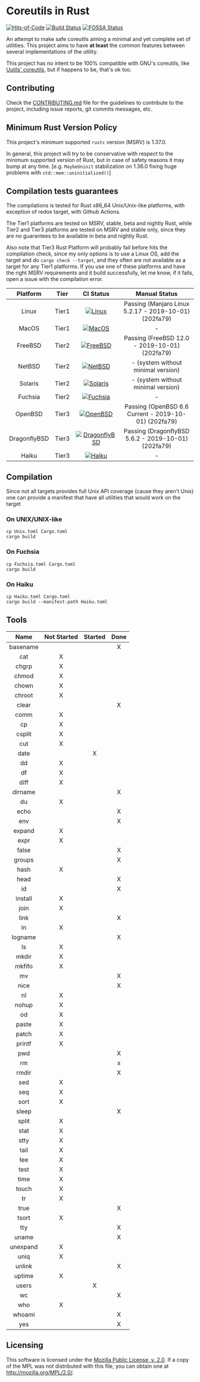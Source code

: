 # Coreutils in Rust

[![Hits-of-Code](https://hitsofcode.com/github/GrayJack/coreutils)](https://hitsofcode.com/view/github/GrayJack/coreutils)
[![Build Status](https://api.travis-ci.com/GrayJack/coreutils.svg?branch=master)](https://travis-ci.com/GrayJack/coreutils)
[![FOSSA Status](https://app.fossa.io/api/projects/git%2Bgithub.com%2FGrayJack%2Fcoreutils.svg?type=shield)](https://app.fossa.io/projects/git%2Bgithub.com%2FGrayJack%2Fcoreutils?ref=badge_shield)


An attempt to make safe coreutils aiming a minimal and yet complete set of utilities. This project aims to have **at least** the common features between several implementations of the utility.

This project has no intent to be 100% compatible with GNU's coreutils, like [Uutils' coreutils](https://github.com/uutils/coreutils), but if happens to be, that's ok too.

## Contributing
Check the [CONTRIBUTING.md](./CONTRIBUTING.md) file for the guidelines to contribute to the project, including issue reports, git commits messages, etc.

## Minimum Rust Version Policy
This project's minimum supported `rustc` version (MSRV) is 1.37.0.

In general, this project will try to be conservative with respect to the minimum supported version of Rust, but in case of safety reasons it may bump at any time. [e.g. `MaybeUninit` stabilization on 1.36.0 fixing huge problems with `std::mem::uninitialized()`]

## Compilation tests guarantees
The compilations is tested for Rust x86_64 Unix/Unix-like platforms, with exception of redox target, with Github Actions.

The Tier1 platforms are tested on MSRV, stable, beta and nightly Rust, while Tier2 and Tier3 platforms are tested on MSRV and stable only, since they are no guarantees to be available in beta and nightly Rust.

Also note that Tier3 Rust Platform will probably fail before hits the compilation check, since my only options is to use a Linux OS, add the target and do `cargo check --target`, and they often are not available as a target for any Tier1 platforms. If you use one of these platforms and have the right MSRV requirements and it build successfully, let me know, if it fails, open a issue with the compilation error.

|   Platform    |  Tier  | CI Status | Manual Status |
|:-------------:|:------:|:---------:|:-------------:|
|  Linux        | Tier1  | [![Linux](https://github.com/GrayJack/coreutils/workflows/Linux/badge.svg)](https://github.com/GrayJack/coreutils/actions)               | Passing (Manjaro Linux 5.2.17 - 2019-10-01) (202fa79) |
|  MacOS        | Tier1  | [![MacOS](https://github.com/GrayJack/coreutils/workflows/MacOS/badge.svg)](https://github.com/GrayJack/coreutils/actions)               | - |
|  FreeBSD      | Tier2  | [![FreeBSD](https://github.com/GrayJack/coreutils/workflows/FreeBSD/badge.svg)](https://github.com/GrayJack/coreutils/actions)           | Passing (FreeBSD 12.0 - 2019-10-01) (202fa79) |
|  NetBSD       | Tier2  | [![NetBSD](https://github.com/GrayJack/coreutils/workflows/NetBSD/badge.svg)](https://github.com/GrayJack/coreutils/actions)             | - (system without minimal version) |
|  Solaris      | Tier2  | [![Solaris](https://github.com/GrayJack/coreutils/workflows/Solaris/badge.svg)](https://github.com/GrayJack/coreutils/actions)           | - (system without minimal version) |
|  Fuchsia      | Tier2  | [![Fuchsia](https://github.com/GrayJack/coreutils/workflows/Fuchsia/badge.svg)](https://github.com/GrayJack/coreutils/actions)           | - |
|  OpenBSD      | Tier3  | [![OpenBSD](https://github.com/GrayJack/coreutils/workflows/OpenBSD/badge.svg)](https://github.com/GrayJack/coreutils/actions)           | Passing (OpenBSD 6.6 Current - 2019-10-01) (202fa79) |
|  DragonflyBSD | Tier3  | [![DragonflyBSD](https://github.com/GrayJack/coreutils/workflows/DragonflyBSD/badge.svg)](https://github.com/GrayJack/coreutils/actions) | Passing (DragonflyBSD 5.6.2 - 2019-10-01) (202fa79) |
|  Haiku        | Tier3  | [![Haiku](https://github.com/GrayJack/coreutils/workflows/Haiku/badge.svg)](https://github.com/GrayJack/coreutils/actions)               | - |

## Compilation
Since not all targets provides full Unix API coverage (cause they aren't Unix) one can provide a manifest that have all utilities that would work on the target

### On UNIX/UNIX-like
```
cp Unix.toml Cargo.toml
cargo build
```

### On Fuchsia
```
cp Fuchsia.toml Cargo.toml
cargo build
```

### On Haiku
```
cp Haiku.toml Cargo.toml
cargo build --manifest-path Haiku.toml
```

## Tools
|   Name   | Not Started | Started | Done |
|:--------:|:-----------:|:-------:|:----:|
| basename |             |         |   X  |
|    cat   |      X      |         |      |
|   chgrp  |      X      |         |      |
|   chmod  |      X      |         |      |
|   chown  |      X      |         |      |
|  chroot  |      X      |         |      |
|   clear  |             |         |   X  |
|   comm   |      X      |         |      |
|    cp    |      X      |         |      |
|  csplit  |      X      |         |      |
|    cut   |      X      |         |      |
|   date   |             |    X    |      |
|    dd    |      X      |         |      |
|    df    |      X      |         |      |
|   diff   |      X      |         |      |
|  dirname |             |         |   X  |
|    du    |      X      |         |      |
|   echo   |             |         |   X  |
|    env   |             |         |   X  |
|  expand  |      X      |         |      |
|   expr   |      X      |         |      |
|   false  |             |         |   X  |
|  groups  |             |         |   X  |
|   hash   |      X      |         |      |
|   head   |             |         |   X  |
|    id    |             |         |   X  |
|  install |      X      |         |      |
|   join   |      X      |         |      |
|   link   |             |         |   X  |
|    ln    |      X      |         |      |
|  logname |             |         |   X  |
|    ls    |      X      |         |      |
|   mkdir  |      X      |         |      |
|  mkfifo  |      X      |         |      |
|    mv    |             |         |   X  |
|   nice   |             |         |   X  |
|    nl    |      X      |         |      |
|   nohup  |      X      |         |      |
|    od    |      X      |         |      |
|   paste  |      X      |         |      |
|   patch  |      X      |         |      |
|  printf  |      X      |         |      |
|    pwd   |             |         |   X  |
|    rm    |             |         |   x  |
|   rmdir  |             |         |   X  |
|    sed   |      X      |         |      |
|    seq   |      X      |         |      |
|   sort   |      X      |         |      |
|   sleep  |             |         |   X  |
|   split  |      X      |         |      |
|   stat   |      X      |         |      |
|   stty   |      X      |         |      |
|   tail   |      X      |         |      |
|    tee   |      X      |         |      |
|   test   |      X      |         |      |
|   time   |      X      |         |      |
|   touch  |      X      |         |      |
|    tr    |      X      |         |      |
|   true   |             |         |   X  |
|   tsort  |      X      |         |      |
|    tty   |             |         |   X  |
|   uname  |             |         |   X  |
| unexpand |      X      |         |      |
|   uniq   |      X      |         |      |
|  unlink  |             |         |   X  |
|  uptime  |      X      |         |      |
|   users  |             |    X    |      |
|    wc    |             |         |   X  |
|    who   |      X      |         |      |
|  whoami  |             |         |   X  |
|    yes   |             |         |   X  |


## Licensing
This software is licensed under the [Mozilla Public License, v. 2.0](./LICENSE). If a copy of the MPL was not distributed with this file, you can obtain one at http://mozilla.org/MPL/2.0/.


<!-- [![FOSSA Status](https://app.fossa.io/api/projects/git%2Bgithub.com%2FGrayJack%2Fcoreutils.svg?type=large)](https://app.fossa.io/projects/git%2Bgithub.com%2FGrayJack%2Fcoreutils?ref=badge_large) -->
